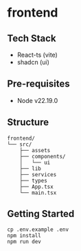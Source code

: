 # frontend

## Tech Stack

- React-ts (vite)
- shadcn (ui)

## Pre-requisites

- Node v22.19.0

## Structure

```
frontend/
└── src/
    ├── assets
    ├── components/
    │   └── ui
    ├── lib
    ├── services
    ├── types
    ├── App.tsx
    └── main.tsx
```

## Getting Started

```shell
cp .env.example .env
npm install
npm run dev
```
